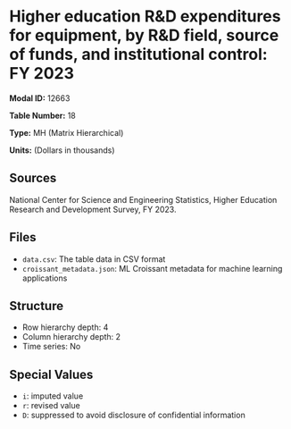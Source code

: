 # Higher education R&D expenditures for equipment, by R&D field, source of funds, and institutional control: FY 2023

**Modal ID:** 12663

**Table Number:** 18

**Type:** MH (Matrix Hierarchical)

**Units:** (Dollars in thousands)

## Sources

National Center for Science and Engineering Statistics, Higher Education Research and Development Survey, FY 2023.

## Files

- `data.csv`: The table data in CSV format
- `croissant_metadata.json`: ML Croissant metadata for machine learning applications

## Structure

- Row hierarchy depth: 4
- Column hierarchy depth: 2
- Time series: No

## Special Values

- `i`: imputed value
- `r`: revised value
- `D`: suppressed to avoid disclosure of confidential information
